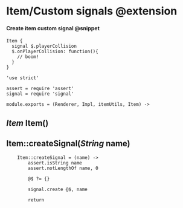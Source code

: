 Item/Custom signals @extension
===================

#### Create item custom signal @snippet

```
Item {
  signal $.playerCollision
  $.onPlayerCollision: function(){
    // boom!
  }
}
```

	'use strict'

	assert = require 'assert'
	signal = require 'signal'

	module.exports = (Renderer, Impl, itemUtils, Item) ->

*Item* Item()
-------------

Item::createSignal(*String* name)
---------------------------------

		Item::createSignal = (name) ->
			assert.isString name
			assert.notLengthOf name, 0

			@$ ?= {}

			signal.create @$, name

			return